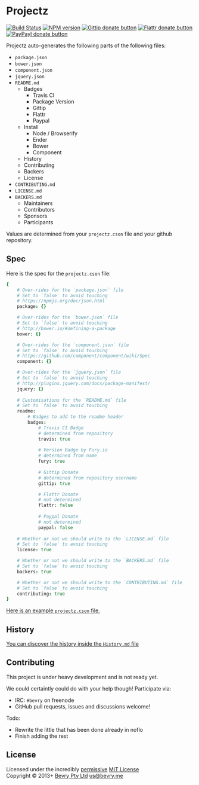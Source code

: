 # Projectz

[![Build Status](https://secure.travis-ci.org/bevry/projectz.png?branch=master)](http://travis-ci.org/bevry/projectz "Check this project's build status on TravisCI")
[![NPM version](https://badge.fury.io/js/projectz.png)](https://npmjs.org/package/projectz "View this project on NPM")
[![Gittip donate button](http://badgr.co/gittip/bevry.png)](https://www.gittip.com/bevry/ "Donate weekly to this project using Gittip")
[![Flattr donate button](https://raw.github.com/balupton/flattr-buttons/master/badge-89x18.gif)](http://flattr.com/thing/344188/balupton-on-Flattr "Donate monthly to this project using Flattr")
[![PayPayl donate button](https://www.paypalobjects.com/en_AU/i/btn/btn_donate_SM.gif)](https://www.paypal.com/cgi-bin/webscr?cmd=_s-xclick&hosted_button_id=QB8GQPZAH84N6 "Donate once-off to this project using Paypal")

Projectz auto-generates the following parts of the following files:

- `package.json`
- `bower.json`
- `component.json`
- `jquery.json`
- `README.md`
	- Badges
		- Travis CI
		- Package Version
		- Gittip
		- Flattr
		- Paypal
	- Install
		- Node / Browserify
		- Ender
		- Bower
		- Component
	- History
	- Contributing
	- Backers
	- License
- `CONTRIBUTING.md`
- `LICENSE.md`
- `BACKERS.md`
	- Maintainers
	- Contributors
	- Sponsors
	- Participants

Values are determined from your `projectz.cson` file and your github repository.


## Spec

Here is the spec for the `projectz.cson` file:

``` coffee
{
	# Over-rides for the `package.json` file
	# Set to `false` to avoid touching
	# https://npmjs.org/doc/json.html
	package: {}

	# Over-rides for the `bower.json` file
	# Set to `false` to avoid touching
	# http://bower.io/#defining-a-package
	bower: {}

	# Over-rides for the `component.json` file
	# Set to `false` to avoid touching
	# https://github.com/component/component/wiki/Spec
	component: {}

	# Over-rides for the `jquery.json` file
	# Set to `false` to avoid touching
	# http://plugins.jquery.com/docs/package-manifest/
	jquery: {}
	
	# Customisations for the `README.md` file
	# Set to `false` to avoid touching
	readme:
		# Badges to add to the readme header
		badges:
			# Travis CI Badge
			# determined from repository
			travis: true
			
			# Version Badge by Fury.io
			# determined from name
			fury: true
			
			# Gittip Donate
			# determined from repository username
			gittip: true

			# Flattr Donate
			# not determined
			flattr: false
			
			# Paypal Donate
			# not determined
			paypal: false
	
	# Whether or not we should write to the `LICENSE.md` file
	# Set to `false` to avoid touching
	license: true

	# Whether or not we should write to the `BACKERS.md` file
	# Set to `false` to avoid touching
	backers: true

	# Whether or not we should write to the `CONTRIBUTING.md` file
	# Set to `false` to avoid touching
	contributing: true
}
```

[Here is an example `projectz.cson` file.](https://github.com/bevry/projectz/blob/master/test/src/projectz.cson)


## History
[You can discover the history inside the `History.md` file](https://github.com/bevry/projectz/blob/master/History.md#files)


## Contributing
This project is under heavy development and is not ready yet.

We could certaintly could do with your help though! Participate via:

- IRC: `#bevry` on freenode
- GitHub pull requests, issues and discussions welcome!

Todo:

- Rewrite the little that has been done already in noflo
- Finish adding the rest


## License
Licensed under the incredibly [permissive](http://en.wikipedia.org/wiki/Permissive_free_software_licence) [MIT License](http://creativecommons.org/licenses/MIT/)
<br/>Copyright &copy; 2013+ [Bevry Pty Ltd](http://bevry.me) <us@bevry.me>
